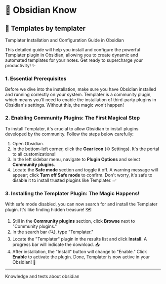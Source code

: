 # 💜 Obsidian Know

## 📃 Templates by templater

Templater Installation and Configuration Guide in Obsidian

This detailed guide will help you install and configure the powerful Templater plugin in Obsidian, allowing you to create dynamic and automated templates for your notes. Get ready to supercharge your productivity! ✨

### 1. Essential Prerequisites
Before we dive into the installation, make sure you have Obsidian installed and running correctly on your system. Templater is a community plugin, which means you'll need to enable the installation of third-party plugins in Obsidian's settings. Without this, the magic won't happen!

### 2. Enabling Community Plugins: The First Magical Step
To install Templater, it's crucial to allow Obsidian to install plugins developed by the community. Follow the steps below carefully:

1.  Open Obsidian.
2.  In the bottom-left corner, click the **Gear icon** (⚙️ Settings). It's the portal to all customizations!
3.  In the left sidebar menu, navigate to **Plugin Options** and select **Community plugins**.
4.  Locate the **Safe mode** section and toggle it off. A warning message will appear; click **Turn off Safe mode** to confirm. Don't worry, it's safe to disable it to install trusted plugins like Templater. ✅

### 3. Installing the Templater Plugin: The Magic Happens!
With safe mode disabled, you can now search for and install the Templater plugin. It's like finding hidden treasure! 🗺

1.  Still in the **Community plugins** section, click **Browse** next to "Community plugins."
2.  In the search bar (🔍), type "Templater."
3.  Locate the "Templater" plugin in the results list and click **Install**. A progress bar will indicate the download. 📥
4.  After installation, the "Install" button will change to "Enable." Click **Enable** to activate the plugin. Done, Templater is now active in your Obsidian! 🎉

---

Knowledge and tests about obsidian
